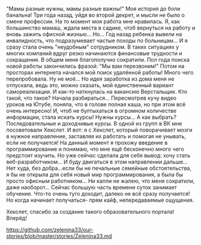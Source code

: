 "Мамы разные нужны, мамы разные важны!" 
Моя история до боли банальна! Три года назад, уйдя
 во второй декрет, и мысли не было о смене профессии. На то момент моя работа мне нравилась. 
Я, как большинство мамаш, ждала места в садике, чтоб вернуться на работу и вновь зажить 
офисной жизнью... 
Но... Год назад ребенка вывели на инвалидность, что подразумевает частые походы по
 больницам... И я сразу стала очень "неудобным" сотрудником. В таких ситуациях у многих 
компаний вдруг резко начинаются финансовые трудности и сокращения. 
В общем меня благополучно сократили.
Пол года поиска новой работы закончились фразой: "Мы вам перезвоним!"
Потом на просторах интернета начался мой поиск удалённой работы! Много чего перепробовала. 
Ну не моё... Но идея заработка из дома меня не отпускала, ведь это, можно сказать, мой
 единственный вариант самореализации.
И как-то наткнулась на вакансию Верстальщик. Кто такой, что такое? Начала разбираться... 
Пересмотрев кучу видео уроков на Ютубе, поняла, что в голове полная каша, но при этом всё 
очень интересно! И, чтоб не бултыхаться в огромном количестве информации, стала искать курсы!
Нужны курсы... А как выбрать? Последовательные и доходчивые курсы. 
В одной из групп в ВК мне посоветовали Хекслет.
И вот: я с Хекслет, который поворачивает мозги в нужное направление, заставляя их работать и 
помогая не унывать, если не получается!
На данный момент я прохожу введение в программирование и понимаю, что мне ещё бесконечно 
много чего предстоит изучить.
Но уже сейчас сделала для себя вывод: хочу стать веб-разработчиком...
И буду двигаться в этом направлении дальше...
Нет худа, без добра...если бы не печальные семейные обстоятельства, я бы не открыла для себя 
новый мир программирования, а была бы просто офисным работником...
Ни капли не жалею, что меня сократили, даже наоборот...
Сейчас большую часть времени суток занимает обучение. Что-то очень туго доходит, далеко не 
всё сразу получается! Но когда начинает получаться- прям кайф, непередаваемые ощущения.

Хекслет, спасибо за создание такого образовательного портала! Вперёд!

https://github.com/zelenina33/our-stories/blob/master/stories/Zelenina33.md

